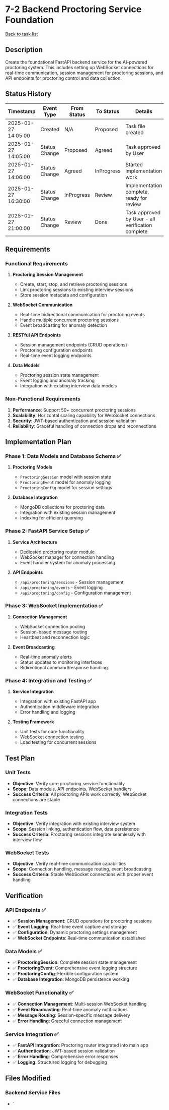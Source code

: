 # 7-2 Backend Proctoring Service Foundation

[Back to task list](./tasks.md)

## Description

Create the foundational FastAPI backend service for the AI-powered proctoring system. This includes setting up WebSocket connections for real-time communication, session management for proctoring sessions, and API endpoints for proctoring control and data collection.

## Status History

| Timestamp | Event Type | From Status | To Status | Details | User |
|-----------|------------|-------------|-----------|---------|------|
| 2025-01-27 14:05:00 | Created | N/A | Proposed | Task file created | AI_Agent |
| 2025-01-27 14:05:00 | Status Change | Proposed | Agreed | Task approved by User | User |
| 2025-01-27 14:06:00 | Status Change | Agreed | InProgress | Started implementation work | AI_Agent |
| 2025-01-27 16:30:00 | Status Change | InProgress | Review | Implementation complete, ready for review | AI_Agent |
| 2025-01-27 21:00:00 | Status Change | Review | Done | Task approved by User - all verification complete | User |

## Requirements

### Functional Requirements
1. **Proctoring Session Management**
   - Create, start, stop, and retrieve proctoring sessions
   - Link proctoring sessions to existing interview sessions
   - Store session metadata and configuration

2. **WebSocket Communication**
   - Real-time bidirectional communication for proctoring events
   - Handle multiple concurrent proctoring sessions
   - Event broadcasting for anomaly detection

3. **RESTful API Endpoints**
   - Session management endpoints (CRUD operations)
   - Proctoring configuration endpoints
   - Real-time event logging endpoints

4. **Data Models**
   - Proctoring session state management
   - Event logging and anomaly tracking
   - Integration with existing interview data models

### Non-Functional Requirements
1. **Performance**: Support 50+ concurrent proctoring sessions
2. **Scalability**: Horizontal scaling capability for WebSocket connections
3. **Security**: JWT-based authentication and session validation
4. **Reliability**: Graceful handling of connection drops and reconnections

## Implementation Plan

### Phase 1: Data Models and Database Schema ✅
1. **Proctoring Models**
   - `ProctoringSession` model with session state
   - `ProctoringEvent` model for anomaly logging
   - `ProctoringConfig` model for session settings

2. **Database Integration**
   - MongoDB collections for proctoring data
   - Integration with existing session management
   - Indexing for efficient querying

### Phase 2: FastAPI Service Setup ✅
1. **Service Architecture**
   - Dedicated proctoring router module
   - WebSocket manager for connection handling
   - Event handler system for anomaly processing

2. **API Endpoints**
   - `/api/proctoring/sessions` - Session management
   - `/api/proctoring/events` - Event logging
   - `/api/proctoring/config` - Configuration management

### Phase 3: WebSocket Implementation ✅
1. **Connection Management**
   - WebSocket connection pooling
   - Session-based message routing
   - Heartbeat and reconnection logic

2. **Event Broadcasting**
   - Real-time anomaly alerts
   - Status updates to monitoring interfaces
   - Bidirectional command/response handling

### Phase 4: Integration and Testing ✅
1. **Service Integration**
   - Integration with existing FastAPI app
   - Authentication middleware integration
   - Error handling and logging

2. **Testing Framework**
   - Unit tests for core functionality
   - WebSocket connection testing
   - Load testing for concurrent sessions

## Test Plan

### Unit Tests
- **Objective**: Verify core proctoring service functionality
- **Scope**: Data models, API endpoints, WebSocket handlers
- **Success Criteria**: All proctoring APIs work correctly, WebSocket connections are stable

### Integration Tests
- **Objective**: Verify integration with existing interview system
- **Scope**: Session linking, authentication flow, data persistence
- **Success Criteria**: Proctoring sessions integrate seamlessly with interview flow

### WebSocket Tests
- **Objective**: Verify real-time communication capabilities
- **Scope**: Connection handling, message routing, event broadcasting
- **Success Criteria**: Stable WebSocket connections with proper event handling

## Verification

### API Endpoints ✅
- ✅ **Session Management**: CRUD operations for proctoring sessions
- ✅ **Event Logging**: Real-time event capture and storage
- ✅ **Configuration**: Dynamic proctoring settings management
- ✅ **WebSocket Endpoints**: Real-time communication established

### Data Models ✅
- ✅ **ProctoringSession**: Complete session state management
- ✅ **ProctoringEvent**: Comprehensive event logging structure
- ✅ **ProctoringConfig**: Flexible configuration system
- ✅ **Database Integration**: MongoDB persistence working

### WebSocket Functionality ✅
- ✅ **Connection Management**: Multi-session WebSocket handling
- ✅ **Event Broadcasting**: Real-time anomaly notifications
- ✅ **Message Routing**: Session-specific message delivery
- ✅ **Error Handling**: Graceful connection management

### Service Integration ✅
- ✅ **FastAPI Integration**: Proctoring router integrated into main app
- ✅ **Authentication**: JWT-based session validation
- ✅ **Error Handling**: Comprehensive error responses
- ✅ **Logging**: Structured logging for debugging

## Files Modified

### Backend Service Files
- `